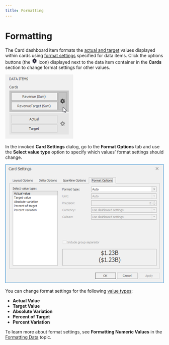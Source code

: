 ```yaml
---
title: Formatting
---
```

# Formatting
The Card dashboard item formats the [actual and target](providing-data.md) values displayed within cards using [format settings](../../data-shaping/formatting-data.md) specified for data items. Click the options buttons (the ![DataItemsArea_OptionsButton](../../../../images/img20167.png) icon) displayed next to the data item container in the **Cards** section to change format settings for other values.

![Cards_DeltaOptions_OptionsButton](../../../../images/img19985.png)

In the invoked **Card Settings** dialog, go to the **Format Options** tab and use the **Select value type** option to specify which values’ format settings should change.

![CardSettings_FormatOptionsTab](../../../../images/img128296.png)

You can change format settings for the following [value types](layout.md):
* **Actual Value**
* **Target Value**
* **Absolute Variation**
* **Percent of Target**
* **Percent Variation**

To learn more about format settings, see **Formatting Numeric Values** in the [Formatting Data](../../data-shaping/formatting-data.md) topic.